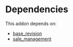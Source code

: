 # Dependencies

This addon depends on:

- [base_revision](https://github.com/bringout/oca-technical)
- [sale_management](https://github.com/bringout/oca-ocb-sale/tree/180760d29eed276994d9dc061dc7089d5bfe0014/odoo-bringout-oca-ocb-sale_management)
